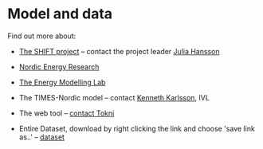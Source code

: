 # Model and data

Find out more about:

- [The SHIFT project](https://www.nordicenergy.org/flagship/project-shift/) – contact the project leader [Julia Hansson](mailto:julia.hansson@ivl.se)

- [Nordic Energy Research](https://www.nordicenergy.org)

- [The Energy Modelling Lab](https://www.energymodellinglab.com)

- The TIMES-Nordic model – contact [Kenneth Karlsson](mailto:kenneth.karlsson@ivl.se), IVL

- The web tool – [contact Tokni](https://www.tokni.com)

- Entire Dataset, download by right clicking the link and choose 'save link as..'  – [dataset](https://raw.githubusercontent.com/tokni/nces2020/develop/ON-TIMES_complete_results.csv)

